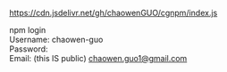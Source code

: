 https://cdn.jsdelivr.net/gh/chaowenGUO/cgnpm/index.js<br>

npm login<br>
Username: chaowen-guo<br>
Password: <br>
Email: (this IS public) chaowen.guo1@gmail.com<br>

